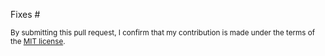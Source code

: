 Fixes #

<!-- Is this a user-visible change?  Remember to update RELEASE_NOTES.md -->

<!-- Is this a bug fix?  Remember to include a test in Test/git-issues/ -->

<!-- Is this a bug fix for an issue introduced in the latest release?  Mention this in the PR details and ensure a patch release is considered -->

<!-- Does this PR need tests?  Add them to `Test/` or to `Source/*.Test/…` and run them with `dotnet test` -->

<!-- Are you moving a large amount of code? Read CONTRIBUTING.md to learn how to do that while maintaining git history -->

<small>By submitting this pull request, I confirm that my contribution is made under the terms of the [MIT license](https://github.com/dafny-lang/dafny/blob/master/LICENSE.txt).</small>
